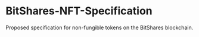# BitShares-NFT-Specification
Proposed specification for non-fungible tokens on the BitShares blockchain.
